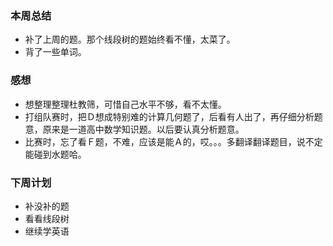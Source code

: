 ### 本周总结
+ 补了上周的题。那个线段树的题始终看不懂，太菜了。
+ 背了一些单词。

### 感想
+ 想整理整理杜教筛，可惜自己水平不够，看不太懂。
+ 打组队赛时，把Ｄ想成特别难的计算几何题了，后看有人出了，再仔细分析题意，原来是一道高中数学知识题。以后要认真分析题意。
+ 比赛时，忘了看Ｆ题，不难，应该是能Ａ的，哎。。。多翻译翻译题目，说不定能碰到水题哈。

### 下周计划
+ 补没补的题
+ 看看线段树
+ 继续学英语


